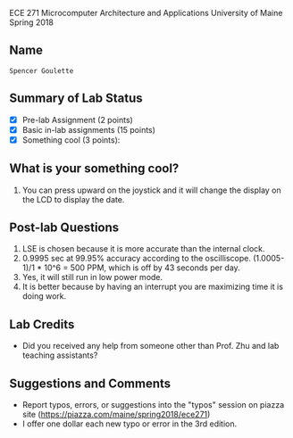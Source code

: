 ECE 271 Microcomputer Architecture and Applications
University of Maine
Spring 2018     

Name
-----------
```
Spencer Goulette
```

Summary of Lab Status
-------
- [X] Pre-lab Assignment (2 points) 
- [X] Basic in-lab assignments (15 points) 
- [X] Something cool (3 points): 

What is your something cool?
-------
1. You can press upward on the joystick and it will change the display on the LCD to display the date.

Post-lab Questions
-------
1. LSE is chosen because it is more accurate than the internal clock.
2. 0.9995 sec at 99.95% accuracy according to the oscilliscope. (1.0005-1)/1 * 10^6 = 500 PPM, which is off by 43 seconds per day.
3. Yes, it will still run in low power mode.
4. It is better because by having an interrupt you are maximizing time it is doing work.


Lab Credits
-------
* Did you received any help from someone other than Prof. Zhu and lab teaching assistants?

Suggestions and Comments
-------
* Report typos, errors, or suggestions into the "typos" session on piazza site (https://piazza.com/maine/spring2018/ece271)
* I offer one dollar each new typo or error in the 3rd edition.
